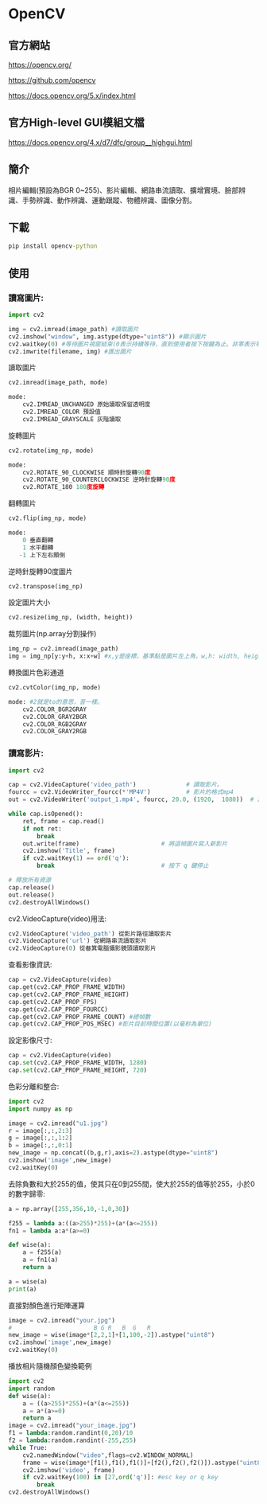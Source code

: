 # OpenCV

## 官方網站
https://opencv.org/

https://github.com/opencv

https://docs.opencv.org/5.x/index.html

## 官方High-level GUI模組文檔
https://docs.opencv.org/4.x/d7/dfc/group__highgui.html

## 簡介
相片編輯(預設為BGR 0~255)、影片編輯、網路串流讀取、擴增實境、臉部辨識、手勢辨識、動作辨識、運動跟蹤、物體辨識、圖像分割。

## 下載

```cmd
pip install opencv-python
```

## 使用

### 讀寫圖片:

```python
import cv2

img = cv2.imread(image_path) #讀取圖片
cv2.imshow("window", img.astype(dtype="uint8")) #顯示圖片
cv2.waitkey(0) #等待圖片視窗結束(0表示持續等待，直到使用者按下按鍵為止。非零表示等待毫秒數，函數回傳使用者從鍵盤按下的KeyCode，-1表示使用者沒按，27表示esc，ord("q")->113表示q鍵)
cv2.imwrite(filename, img) #匯出圖片
```

讀取圖片

```python
cv2.imread(image_path, mode)

mode:
    cv2.IMREAD_UNCHANGED 原始讀取保留透明度
    cv2.IMREAD_COLOR 預設值
    cv2.IMREAD_GRAYSCALE 灰階讀取
```

旋轉圖片

```python
cv2.rotate(img_np, mode)

mode:
    cv2.ROTATE_90_CLOCKWISE 順時針旋轉90度
    cv2.ROTATE_90_COUNTERCLOCKWISE 逆時針旋轉90度
    cv2.ROTATE_180 180度旋轉
```

翻轉圖片

```python
cv2.flip(img_np, mode)

mode:
    0 垂直翻轉
    1 水平翻轉
   -1 上下左右顛倒
```

逆時針旋轉90度圖片

```python
cv2.transpose(img_np)
```

設定圖片大小

```python
cv2.resize(img_np, (width, height))
```

裁剪圖片(np.array分割操作)

```python
img_np = cv2.imread(image_path)
img = img_np[y:y+h, x:x+w] #x,y是座標，基準點是圖片左上角，w,h: width, height。
```

轉換圖片色彩通道

```python
cv2.cvtColor(img_np, mode)

mode: #2就是to的意思，音一樣。
    cv2.COLOR_BGR2GRAY
    cv2.COLOR_GRAY2BGR
    cv2.COLOR_RGB2GRAY
    cv2.COLOR_GRAY2RGB
```

### 讀寫影片:

```python
import cv2

cap = cv2.VideoCapture('video_path')              # 讀取影片。
fourcc = cv2.VideoWriter_fourcc(*'MP4V')          # 影片的格式mp4
out = cv2.VideoWriter('output_1.mp4', fourcc, 20.0, (1920,  1080))  # 創建新影片，FPS為20, 尺寸為 640x360

while cap.isOpened():
    ret, frame = cap.read()
    if not ret:
        break
    out.write(frame)                       # 將這幀圖片寫入新影片
    cv2.imshow('Title', frame)
    if cv2.waitKey(1) == ord('q'):
        break                              # 按下 q 鍵停止

# 釋放所有資源
cap.release()
out.release()
cv2.destroyAllWindows()
```

cv2.VideoCapture(video)用法:

```python
cv2.VideoCapture('video_path') 從影片路徑讀取影片
cv2.VideoCapture('url') 從網路串流讀取影片
cv2.VideoCapture(0) 從畚箕電腦攝影鏡頭讀取影片
```

查看影像資訊:

```python
cap = cv2.VideoCapture(video)
cap.get(cv2.CAP_PROP_FRAME_WIDTH)
cap.get(cv2.CAP_PROP_FRAME_HEIGHT)
cap.get(cv2.CAP_PROP_FPS)
cap.get(cv2.CAP_PROP_FOURCC)
cap.get(cv2.CAP_PROP_FRAME_COUNT) #總幀數
cap.get(cv2.CAP_PROP_POS_MSEC) #影片目前時間位置(以毫秒為單位)
```

設定影像尺寸:

```python
cap = cv2.VideoCapture(video)
cap.set(cv2.CAP_PROP_FRAME_WIDTH, 1280)
cap.set(cv2.CAP_PROP_FRAME_HEIGHT, 720)
```

色彩分離和整合:
```python
import cv2
import numpy as np

image = cv2.imread("u1.jpg")
r = image[:,:,2:3]
g = image[:,:,1:2]
b = image[:,:,0:1]
new_image = np.concat((b,g,r),axis=2).astype(dtype="uint8")
cv2.imshow('image',new_image)
cv2.waitKey(0)
```
去除負數和大於255的值，使其只在0到255間，使大於255的值等於255，小於0的數字歸零:
```python
a = np.array([255,356,10,-1,0,30])

f255 = lambda a:((a>255)*255)+(a*(a<=255))
fn1 = lambda a:a*(a>=0)

def wise(a):
    a = f255(a)
    a = fn1(a)
    return a

a = wise(a)
print(a)
```

直接對顏色進行矩陣運算
```python
image = cv2.imread("your.jpg")
#                       B G R   B  G   R
new_image = wise(image*[2,2,1]+[1,100,-2]).astype("uint8")
cv2.imshow('image',new_image)
cv2.waitKey(0)
```
播放相片隨機顏色變換範例
```python
import cv2
import random
def wise(a):
    a = ((a>255)*255)+(a*(a<=255))
    a = a*(a>=0)
    return a
image = cv2.imread("your_image.jpg")
f1 = lambda:random.randint(0,20)/10
f2 = lambda:random.randint(-255,255)
while True:
    cv2.namedWindow("video",flags=cv2.WINDOW_NORMAL)
    frame = wise(image*[f1(),f1(),f1()]+[f2(),f2(),f2()]).astype("uint8")
    cv2.imshow('video', frame)
    if cv2.waitKey(100) in [27,ord('q')]: #esc key or q key
        break
cv2.destroyAllWindows()
```
